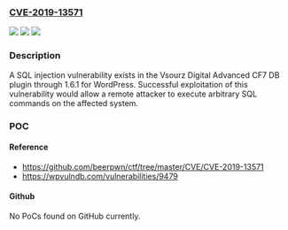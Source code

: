### [CVE-2019-13571](https://cve.mitre.org/cgi-bin/cvename.cgi?name=CVE-2019-13571)
![](https://img.shields.io/static/v1?label=Product&message=n%2Fa&color=blue)
![](https://img.shields.io/static/v1?label=Version&message=n%2Fa&color=blue)
![](https://img.shields.io/static/v1?label=Vulnerability&message=n%2Fa&color=brighgreen)

### Description

A SQL injection vulnerability exists in the Vsourz Digital Advanced CF7 DB plugin through 1.6.1 for WordPress. Successful exploitation of this vulnerability would allow a remote attacker to execute arbitrary SQL commands on the affected system.

### POC

#### Reference
- https://github.com/beerpwn/ctf/tree/master/CVE/CVE-2019-13571
- https://wpvulndb.com/vulnerabilities/9479

#### Github
No PoCs found on GitHub currently.

